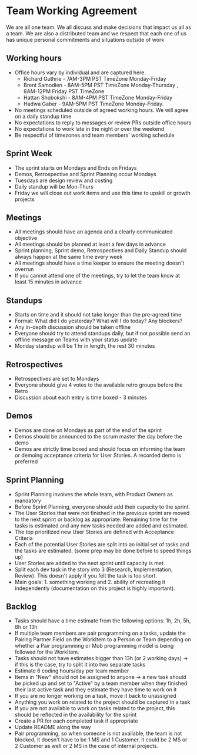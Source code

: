 # Team Working Agreement

We are all one team. We all discuss and make decisions that impact us all as a team.  We are also a distributed team and we respect that each one of us has unique personal commitments and situations outside of work

## Working hours

- Office hours vary by individual and are captured here.
  - Richard Guthrie - 7AM-3PM PST TimeZone Monday-Friday
  - Brent Samodien  - 8AM-5PM PST TimeZone Monday-Thursday , 8AM-12PM Friday PST TimeZone
  - Hattan Shobokshi - 8AM-4PM PST TimeZone Monday-Friday
  - Hadwa Gaber - 9AM-5PM PST TimeZone Monday-Friday.
- No meetings scheduled outside of agreed working hours.  We will agree on a daily standup time
- No expectations to reply to messages or review PRs outside office hours
- No expectations to work late in the night or over the weekend
- Be respectful of timezones and team members' working schedule

## Sprint Week

- The sprint starts on Mondays and Ends on Fridays
- Demos, Retrospective and Sprint Planning occur Mondays  
- Tuesdays are design review and costing  
- Daily standup will be Mon-Thurs
- Friday we will close out work items and use this time to upskill or growth projects

## Meetings

- All meetings should have an agenda and a clearly communicated objective
- All meetings should be planned at least a few days in advance
- Sprint planning, Sprint demo, Retrospectives and Daily Standup should always happen at the same time every week
- All meetings should have a time keeper to ensure the meeting doesn't overrun
- If you cannot attend one of the meetings, try to let the team know at least 15 minutes in advance

## Standups

- Starts on time and it should not take longer than the pre-agreed time
- Format: What did I do yesterday? What will I do today? Any blockers?
- Any in-depth discussion should be taken offline
- Everyone should try to attend standups daily, but if not possible send an offline message on Teams with your status update
- Monday standup will be 1 hr in length, the rest 30 minutes

## Retrospectives

- Retrospectives are set to Mondays
- Everyone should give 4 votes to the available retro groups before the Retro
- Discussion about each entry is time boxed - 3 minutes

## Demos

- Demos are done on Mondays as part of the end of the sprint
- Demos should be announced to the scrum master the day before the demo
- Demos are strictly time boxed and should focus on informing the team or demoing acceptance criteria for User Stories.  A recorded demo is preferred

## Sprint Planning

- Sprint Planning involves the whole team, with Product Owners as mandatory
- Before Sprint Planning, everyone should add their capacity to the sprint.
- The User Stories that were not finished in the previous sprint are moved to the next sprint or backlog as appropriate. Remaining time for the tasks is estimated and any new tasks needed are added and estimated.
- The top prioritized new User Stories are defined with Acceptance Criteria
- Each of the potential User Stories are split into an initial set of tasks and the tasks are estimated. (some prep may be done before to speed things up)
- User Stories are added to the next sprint until capacity is met.
- Split each dev task in the story into 3 (Research, Implementation, Review). This doesn't apply if you felt the task is too short.
- Main goals: 1. something working and 2. ability of recreating it independently (documentation on this project is highly important).

## Backlog

- Tasks should have a time estimate from the following options: 1h, 2h, 5h, 8h or 13h
- If multiple team members are pair programming on a tasks, update the Pairing Partner Field on the WorkItem to a Person or Team depending on whether a Pair programming or Mob programming model is being followed for the WorkItem.
- Tasks should not have estimates bigger than 13h (or 2 working days) -> if this is the case, try to split it into two separate tasks
- Estimate 6 coding hours/day per team member
- Items in "New" should not be assigned to anyone -> a new task should be picked up and set to "Active" by a team member when they finished their last active task and they estimate they have time to work on it
- If you are no longer working on a task, move it back to unassigned
- Anything you work on related to the project should be captured in a task
- If you are not available to work on tasks related to the project, this should be reflected in the availability for the sprint
- Create a PR for each completed task if appropriate
- Update README along the way
- Pair programming, so when someone is not available, the team is not blocked, it doesn't have to be 1 MS and 1 Customer, it could be 2 MS or 2 Customer as well or 2 MS in the case of internal projects.
